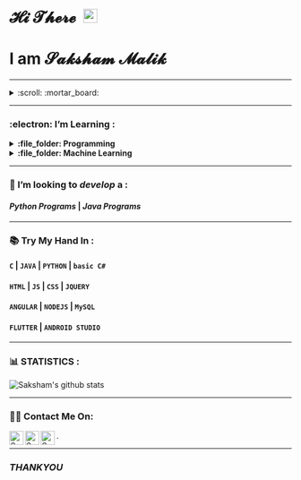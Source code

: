 <h1><b>𝓗𝓲 𝓣𝓱𝓮𝓻𝓮 </b>   &nbsp;<img src="https://media.giphy.com/media/hvRJCLFzcasrR4ia7z/giphy.gif" width="25px"></strong></h1>
<p><h1><b>I am 𝓢𝓪𝓴𝓼𝓱𝓪𝓶 𝓜𝓪𝓵𝓲𝓴 </b></h1></p>

---

<details>
  <summary>:scroll: :mortar_board:</summary>
  <h4>:beginner: 3rd Year Student </h4>
  <h4>:beginner: CSE </h4>
  <h4>:beginner: Python & JAVA </h4>
  <h4>:clock1: Coder :clock8:</h4>
  <h4>:office: Chitkara University <h4>
</details>
    
---  

###  :electron: I’m Learning :

<details><summary><span>
  <strong>:file_folder:  Programming </strong></span> </summary>
  :computer:<strong>:file_folder:  Python </strong><br>
</details>
<details><summary><span>
  <strong>:file_folder:  Machine Learning </strong></span> </summary>
  :computer:<strong>:file_folder:  Data Structure </strong><br>
</details>
<hr>

### 💼 I’m looking to _develop_ a :

#### <h4> _Python Programs_ |  _Java Programs_</h4>

<hr>

### 📚	Try My Hand In :

#### ```C``` | ```JAVA``` | ```PYTHON``` | ```basic C#```
#### ```HTML``` | ```JS``` | ```CSS``` | ```JQUERY```
#### ```ANGULAR``` | ```NODEJS``` | ```MySQL```
#### ```FLUTTER``` | ```ANDROID STUDIO```

<hr>

### 📊 STATISTICS :

![Saksham's github stats](https://github-readme-stats.vercel.app/api?username=SaKsHaMaLiK&show_icons=true&theme=grey)

<hr>

### :man_technologist: Contact Me On:


<a href="https://sourcerer.io/SaKsHaMaLiK/">
  <img align="left" alt="Sparsh's Sourcerer" width="25px" src="https://cdn.jsdelivr.net/npm/simple-icons@v3/icons/sahibinden.svg" /></a>
<a href="www.instagram.com/sakshammalik5/">
  <img align="left" alt="Sparsh's Instagram" width="25px" src="https://cdn.jsdelivr.net/npm/simple-icons@v3/icons/instagram.svg" /></a>
<a href="https://www.linkedin.com/in/saksham-malik-a7b13318b/">
  <img align="left" alt="Sparsh's LinkdeIN" width="25px" src="https://cdn.jsdelivr.net/npm/simple-icons@v3/icons/linkedin.svg" /></a>
  .

---
### _THANKYOU_
